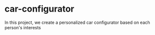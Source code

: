 # car-configurator
In this project, we create a personalized car configurator based on each person's interests
